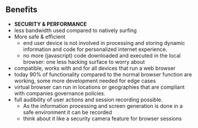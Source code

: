 ## Benefits

- **SECURITY & PERFORMANCE**
- less bandwidth used compared to natively surfing
- More safe & efficient
  - end user device is not involved in processing and  storing dynamic information and code for personalized internet experience.
  - no more (javascript) code downloaded and executed in the local browser: one less hacking surface to worry about
- compatible, works with and for all devices that run a web browser
- today 90% of functionality compared to the normal browser function are working, some more development needed for edge cases
- virtual browser can run in locations or geographies that are compliant with companies governance policies.
- full audibility of user actions and session recording possible.  
  - As the information processing and screen generation is done in a safe environment it can be recorded
  - think about it like a security camera feature for browser sessions
